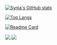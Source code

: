 
[![Synia's GitHub stats](https://github-readme-stats.vercel.app/api?username=Synia-L&hide=stars,contribs,prs&count_private=true&show_icons=true&theme=merko)](https://github.com/Synia-L/github-readme-stats)

[![Top Langs](https://github-readme-stats.vercel.app/api/top-langs/?username=Synia-L&layout=compact)](https://github.com/Synia-L/github-readme-stats)

[![Readme Card](https://github-readme-stats.vercel.app/api/pin/?username=Synia-L&repo=github-readme-stats)](https://github.com/Synia-L/github-readme-stats)

<a href="https://github.com/anuraghazra/github-readme-stats">
  <img align="center" src="https://github-readme-stats.vercel.app/api/pin/?username=anuraghazra&repo=github-readme-stats" />
</a>
<a href="https://github.com/anuraghazra/convoychat">
  <img align="center" src="https://github-readme-stats.vercel.app/api/pin/?username=anuraghazra&repo=convoychat" />
</a>

<!--
**Synia-L/Synia-L** is a ✨ _special_ ✨ repository because its `README.md` (this file) appears on your GitHub profile.

Here are some ideas to get you started:

- 🔭 I’m currently working on ...
- 🌱 I’m currently learning ...
- 👯 I’m looking to collaborate on ...
- 🤔 I’m looking for help with ...
- 💬 Ask me about ...
- 📫 How to reach me: ...
- 😄 Pronouns: ...
- ⚡ Fun fact: ...
-->
